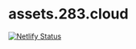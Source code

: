 # assets.283.cloud

[![Netlify Status](https://api.netlify.com/api/v1/badges/dd9570d8-f6a3-45b0-892e-0c718b653651/deploy-status)](https://app.netlify.com/sites/dreamy-jackson-0e2496/deploys)
